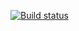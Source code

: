 [![Build status](https://ci.appveyor.com/api/projects/status/d9vxq4nmrxgd2bfw?svg=true)](https://ci.appveyor.com/project/alekanic/api)
